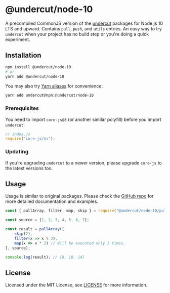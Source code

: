 # @undercut/node-10

A precompiled CommonJS version of the [undercut](https://github.com/the-spyke/undercut) packages for Node.js 10 LTS and upward. Contains `pull`, `push`, and `utils` entries. An easy way to try `undercut` when your project has no build step or you're doing a quick experiment.

## Installation

```sh
npm install @undercut/node-10
# or
yarn add @undercut/node-10
```

You may also try [Yarn aliases](https://yarnpkg.com/en/docs/cli/add#toc-yarn-add-alias) for convenience:

```sh
yarn add undercut@npm:@undercut/node-10
```

### Prerequisites

You need to import `core-js@3` (or another similar polyfill) before you import `undercut`:

```js
// index.js
require("core-js/es");
```

### Updating

If you're upgrading `undercut` to a newer version, please upgrade `core-js` to the latest versions too.

## Usage

Usage is similar to original packages. Please check the [GitHub repo](https://github.com/the-spyke/undercut) for more detailed documentation and examples.

```js
const { pullArray, filter, map, skip } = require("@undercut/node-10/pull");

const source = [1, 2, 3, 4, 5, 6, 7];

const result = pullArray([
    skip(2),
    filter(x => x % 3),
    map(x => x * 2) // Will be executed only 3 times.
], source);

console.log(result); // [8, 10, 14]
```

## License

Licensed under the MIT License, see [LICENSE](LICENSE) for more information.
